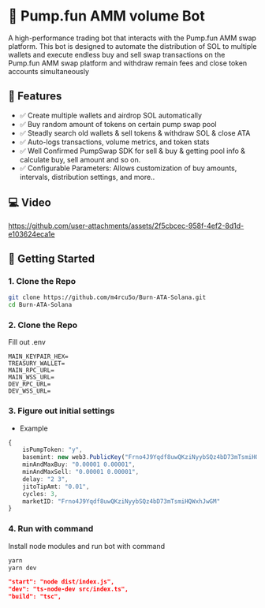 # 🔄 Pump.fun AMM volume Bot

A high-performance trading bot that interacts with the Pump.fun AMM swap platform. This bot is designed to automate the distribution of SOL to multiple wallets and execute endless buy and sell swap transactions on the Pump.fun AMM swap platform and withdraw remain fees and close token accounts simultaneously 
## 📌 Features

- ✅ Create multiple wallets and airdrop SOL automatically 
- ✅ Buy random amount of tokens on certain pump swap pool
- ✅ Steadly search old wallets & sell tokens & withdraw SOL & close ATA
- ✅ Auto-logs transactions, volume metrics, and token stats
- ✅ Well Confirmed PumpSwap SDK for sell & buy & getting pool info & calculate buy, sell amount and so on.
- ✅ Configurable Parameters: Allows customization of buy amounts, intervals, distribution settings, and more..


## 💻 Video

https://github.com/user-attachments/assets/2f5cbcec-958f-4ef2-8d1d-e103624eca1e

## 🚀 Getting Started

### 1. Clone the Repo

```bash
git clone https://github.com/m4rcu5o/Burn-ATA-Solana.git
cd Burn-ATA-Solana
```
### 2. Clone the Repo
Fill out .env 
```env
MAIN_KEYPAIR_HEX=
TREASURY_WALLET=
MAIN_RPC_URL=
MAIN_WSS_URL=
DEV_RPC_URL=
DEV_WSS_URL=
``` 
### 3. Figure out initial settings

- Example
```typescript
{
    isPumpToken: "y",
    basemint: new web3.PublicKey("Frno4J9Yqdf8uwQKziNyybSQz4bD73mTsmiHQWxhJwGM"),
    minAndMaxBuy: "0.00001 0.00001",
    minAndMaxSell: "0.00001 0.00001",
    delay: "2 3",
    jitoTipAmt: "0.01",
    cycles: 3,
    marketID: "Frno4J9Yqdf8uwQKziNyybSQz4bD73mTsmiHQWxhJwGM"
}
```
### 4. Run with command

Install node modules and run bot with command
```bash
yarn
yarn dev
```

```package.json
"start": "node dist/index.js",
"dev": "ts-node-dev src/index.ts",
"build": "tsc",
```

